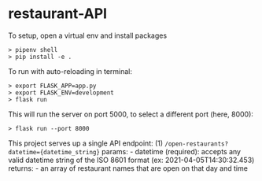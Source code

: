 # restaurant-API

To setup, open a virtual env and install packages
```
> pipenv shell
> pip install -e .
```

To run with auto-reloading in terminal:
```
> export FLASK_APP=app.py
> export FLASK_ENV=development
> flask run
```

This will run the server on port 5000, to select a different port (here, 8000):
```
> flask run --port 8000
```

This project serves up a single API endpoint:
(1) `/open-restaurants?datetime={datetime_string}` 
    params:
        - datetime (required): accepts any valid datetime string of the ISO 8601 format (ex: 2021-04-05T14:30:32.453)
    returns:
        - an array of restaurant names that are open on that day and time
